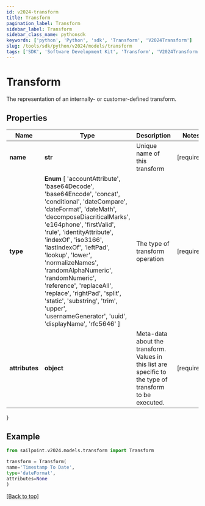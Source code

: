 ```yaml
---
id: v2024-transform
title: Transform
pagination_label: Transform
sidebar_label: Transform
sidebar_class_name: pythonsdk
keywords: ['python', 'Python', 'sdk', 'Transform', 'V2024Transform']
slug: /tools/sdk/python/v2024/models/transform
tags: ['SDK', 'Software Development Kit', 'Transform', 'V2024Transform']
---
```


# Transform

The representation of an internally- or customer-defined transform.

## Properties

| Name | Type | Description | Notes |
| --- | --- | --- | --- |
| **name** | **str** | Unique name of this transform | [required] |
| **type** | **Enum** [ 'accountAttribute', 'base64Decode', 'base64Encode', 'concat', 'conditional', 'dateCompare', 'dateFormat', 'dateMath', 'decomposeDiacriticalMarks', 'e164phone', 'firstValid', 'rule', 'identityAttribute', 'indexOf', 'iso3166', 'lastIndexOf', 'leftPad', 'lookup', 'lower', 'normalizeNames', 'randomAlphaNumeric', 'randomNumeric', 'reference', 'replaceAll', 'replace', 'rightPad', 'split', 'static', 'substring', 'trim', 'upper', 'usernameGenerator', 'uuid', 'displayName', 'rfc5646' ] | The type of transform operation | [required] |
| **attributes** | **object** | Meta-data about the transform. Values in this list are specific to the type of transform to be executed. | [required] |

}

## Example

```python
from sailpoint.v2024.models.transform import Transform

transform = Transform(
name='Timestamp To Date',
type='dateFormat',
attributes=None
)

```

[[Back to top]](#)
